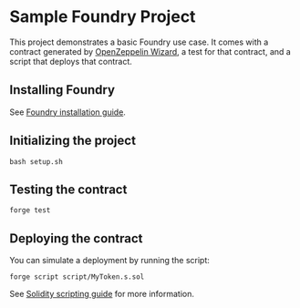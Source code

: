 # Sample Foundry Project

This project demonstrates a basic Foundry use case. It comes with a contract generated by [OpenZeppelin Wizard](https://wizard.openzeppelin.com/), a test for that contract, and a script that deploys that contract.

## Installing Foundry

See [Foundry installation guide](https://book.getfoundry.sh/getting-started/installation).

## Initializing the project

```
bash setup.sh
```

## Testing the contract

```
forge test
```

## Deploying the contract

You can simulate a deployment by running the script:

```
forge script script/MyToken.s.sol
```

See [Solidity scripting guide](https://book.getfoundry.sh/tutorials/solidity-scripting) for more information.
